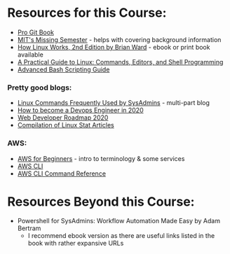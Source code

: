# Resources for this Course:
* [Pro Git Book](https://git-scm.com/book/en/v2)
* [MIT's Missing Semester](https://missing.csail.mit.edu/) - helps with covering background information
* [How Linux Works, 2nd Edition by Brian Ward](https://nostarch.com/howlinuxworks2) - ebook or print book available 
* [A Practical Guide to Linux: Commands, Editors, and Shell Programming](https://www.oreilly.com/library/view/a-practical-guide/9780133085129/)
* [Advanced Bash Scripting Guide](https://tldp.org/LDP/abs/html/)

### Pretty good blogs: 
* [Linux Commands Frequently Used by SysAdmins](https://haydenjames.io/linux-commands-frequently-used-by-linux-sysadmins-part-1/) - multi-part blog
* [How to become a Devops Engineer in 2020](https://sopblog.com/how-to-become-a-devops-engineer-in-2020-a-complete-guide/)
* [Web Developer Roadmap 2020](https://github.com/kamranahmedse/developer-roadmap)
* [Compilation of Linux Stat Articles](https://github.com/kamranahmedse/developer-roadmap)

### AWS:
* [AWS for Beginners](https://www.cloudways.com/blog/aws-for-beginners/) - intro to terminology & some services
* [AWS CLI](https://aws.amazon.com/cli/)
* [AWS CLI Command Reference](https://docs.aws.amazon.com/cli/latest/reference/#available-services)

# Resources Beyond this Course:
* Powershell for SysAdmins: Workflow Automation Made Easy by Adam Bertram
    * I recommend ebook version as there are useful links listed in the book with rather expansive URLs